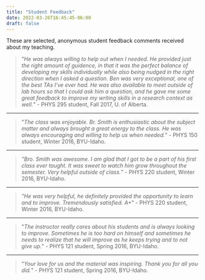 ```yaml
---
title: "Student Feedback"
date: 2022-03-26T16:45:45-06:00
draft: false
---
```


These are selected, anonymous student feedback comments received about my teaching.

> "*He was always willing to help out when I needed. He provided just the right amount of guidence, in that it was the perfect balance of developing my skills individually while also being nudged in the right direction when I asked a question. Ben was very exceptional, one of the best TAs I've ever had. He was also available to meet outside of lab hours so that I could ask him a question, and he gave me some great feedback to improve my writing skills in a research context as well.*" - PHYS 295 student, Fall 2017, U. of Alberta.

---

> "*The class was enjoyable. Br. Smith is enthusiastic about the subject matter and always brought a great energy to the class. He
was always encouraging and willing to help us when needed.*" - PHYS 150 student, Winter 2016, BYU-Idaho.

---

> *"Bro. Smith was awesome. I am glad that I got to be a part of his first class ever taught. It was sweet to watch him grow
throughout the semester. Very helpful outside of class.*" - PHYS 220 student, Winter 2016, BYU-Idaho.

---

> *"He was very helpful, he definitely provided the opportunity to learn and to improve. Tremendously satisfied. A+*" - PHYS 220 student, Winter 2016, BYU-Idaho.

---

> "*The instructor really cares about his students and is always looking to improve. Sometimes he is too hard on himself and sometimes he needs to realize that he will improve as he keeps trying and to not give up.*" - PHYS 121 student, Spring 2016, BYU-Idaho.

---

> "*Your love for us and the material was inspiring. Thank you for all you did.*" - PHYS 121 student, Spring 2016, BYU-Idaho.
